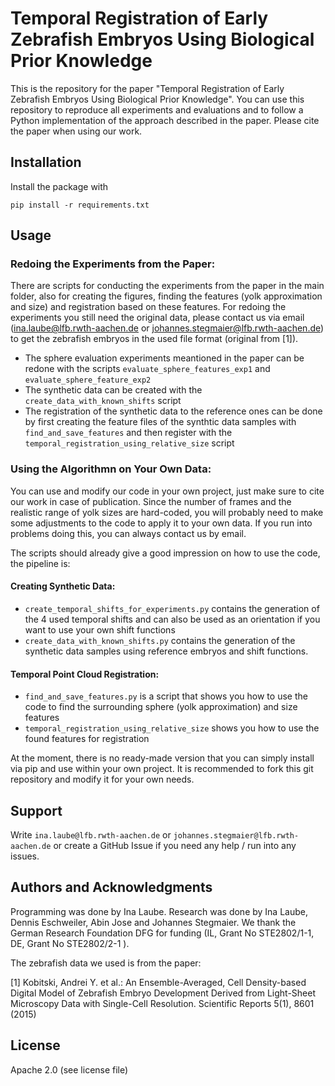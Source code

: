 # Temporal Registration of Early Zebrafish Embryos Using Biological Prior Knowledge


This is the repository for the paper "Temporal Registration of Early Zebrafish Embryos Using Biological Prior Knowledge". You can use this repository to reproduce all experiments and evaluations and to follow a Python implementation of the approach described in the paper. Please cite the paper when using our work.

## Installation

Install the package with 

`pip install -r requirements.txt`


## Usage

### Redoing the Experiments from the Paper:

There are scripts for conducting the experiments from the paper in the main folder, also for creating the figures, finding the features (yolk approximation and size) and registration based on these features. For redoing the experiments you still need the original data, please contact us via email (ina.laube@lfb.rwth-aachen.de or johannes.stegmaier@lfb.rwth-aachen.de) to get the zebrafish embryos in the used file format (original from [1]).

* The sphere evaluation experiments meantioned in the paper can be redone with the scripts `evaluate_sphere_features_exp1` and `evaluate_sphere_feature_exp2`
* The synthetic data can be created with the `create_data_with_known_shifts` script
* The registration of the synthetic data to the reference ones can be done by first creating the feature files of the synthtic data samples with `find_and_save_features` and then register with the `temporal_registration_using_relative_size` script

### Using the Algorithmn on Your Own Data:

You can use and modify our code in your own project, just make sure to cite our work in case of publication. Since the number of frames and the realistic range of yolk sizes are hard-coded, you will probably need to make some adjustments to the code to apply it to your own data. If you run into problems doing this, you can always contact us by email.

The scripts should already give a good impression on how to use the code, the pipeline is:

#### Creating Synthetic Data:
* `create_temporal_shifts_for_experiments.py` contains the generation of the 4 used temporal shifts and can also be used as an orientation if you want to use your own shift functions
* `create_data_with_known_shifts.py` contains the generation of the synthetic data samples using reference embryos and shift functions. 

#### Temporal Point Cloud Registration:
* `find_and_save_features.py` is a script that shows you how to use the code to find the surrounding sphere (yolk approximation) and size features
* `temporal_registration_using_relative_size` shows you how to use the found features for registration

At the moment, there is no ready-made version that you can simply install via pip and use within your own project. It is recommended to fork this git repository and modify it for your own needs.

## Support

Write `ina.laube@lfb.rwth-aachen.de` or `johannes.stegmaier@lfb.rwth-aachen.de` or create a GitHub Issue if you need any help / run into any issues.

## Authors and Acknowledgments

Programming was done by Ina Laube. Research was done by Ina Laube, Dennis Eschweiler, Abin Jose and Johannes Stegmaier. We thank the German Research Foundation DFG for funding (IL, Grant No STE2802/1-1, DE, Grant No STE2802/2-1 ).

The zebrafish data we used is from the paper:

[1] Kobitski, Andrei Y. et al.: An Ensemble-Averaged, Cell Density-based Digital Model
of Zebrafish Embryo Development Derived from Light-Sheet Microscopy Data with
Single-Cell Resolution. Scientific Reports 5(1), 8601 (2015)

## License

Apache 2.0 (see license file) 

